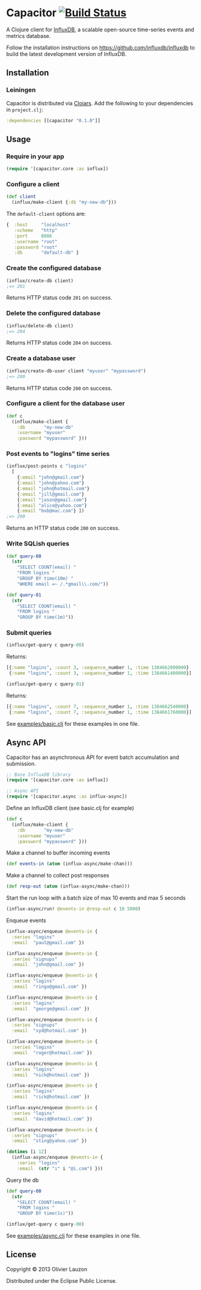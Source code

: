 Capacitor  [![Build Status](https://travis-ci.org/olauzon/capacitor.png?branch=master)](https://travis-ci.org/olauzon/capacitor)
=========

A Clojure client for [InfluxDB](http://influxdb.org), a scalable open-source
time-series events and metrics database.

Follow the installation instructions on https://github.com/influxdb/influxdb to
build the latest development version of InfluxDB.


Installation
------------

### Leiningen

Capacitor is distributed via [Clojars](https://clojars.org/capacitor). Add the
following to your dependencies in `project.clj`:

```clj
:dependencies [[capacitor "0.1.0"]]
```


Usage
-----

### Require in your app

```clj
(require '[capacitor.core :as influx])
```

### Configure a client

```clj
(def client
  (influx/make-client {:db "my-new-db"}))
```

The `default-client` options are:

```clj
{  :host     "localhost"
   :scheme   "http"
   :port     8086
   :username "root"
   :password "root"
   :db       "default-db" }
```

### Create the configured database

```clj
(influx/create-db client)
;=> 201
```

Returns HTTP status code `201` on success.

### Delete the configured database

```clj
(influx/delete-db client)
;=> 204
```

Returns HTTP status code `204` on success.

### Create a database user

```clj
(influx/create-db-user client "myuser" "mypassword")
;=> 200
```

Returns HTTP status code `200` on success.

### Configure a client for the database user

```clj
(def c
  (influx/make-client {
    :db       "my-new-db"
    :username "myuser"
    :password "mypassword" }))
```

### Post events to "logins" time series

```clj
(influx/post-points c "logins"
  [
    {:email "john@gmail.com"}
    {:email "john@yahoo.com"}
    {:email "john@hotmail.com"}
    {:email "jill@gmail.com"}
    {:email "jason@gmail.com"}
    {:email "alice@yahoo.com"}
    {:email "bob@mac.com"} ])
;=> 200
```
Returns an HTTP status code `200` on success.


### Write SQLish queries

```clj
(def query-00
  (str
    "SELECT COUNT(email) "
    "FROM logins "
    "GROUP BY time(10m) "
    "WHERE email =~ /.*gmail\\.com/"))

(def query-01
  (str
    "SELECT COUNT(email) "
    "FROM logins "
    "GROUP BY time(1m)"))
```

### Submit queries

```clj
(influx/get-query c query-00)
```

Returns:

```clj
[{:name "logins", :count 3, :sequence_number 1, :time 1384662000000}
 {:name "logins", :count 3, :sequence_number 1, :time 1384661400000}]
```

```clj
(influx/get-query c query-01)
```

Returns:

```clj
[{:name "logins", :count 7, :sequence_number 1, :time 1384662540000}
 {:name "logins", :count 7, :sequence_number 1, :time 1384661760000}]
```

See [examples/basic.clj](https://github.com/olauzon/capacitor/blob/master/examples/basic.clj) for these examples in one file.


Async API
---------

Capacitor has an asynchronous API for event batch accumulation and submission.

```clj
;; Base InfluxDB library
(require '[capacitor.core :as influx])

;; Async API
(require '[capacitor.async :as influx-async])
```

Define an InfluxDB client (see basic.clj for example)
```clj
(def c
  (influx/make-client {
    :db       "my-new-db"
    :username "myuser"
    :password "mypassword" }))
```

Make a channel to buffer incoming events
```clj
(def events-in (atom (influx-async/make-chan)))
```

Make a channel to collect post responses
```clj
(def resp-out (atom (influx-async/make-chan)))
```

Start the run loop with a batch size of max 10 events and max 5 seconds
```clj
(influx-async/run! @events-in @resp-out c 10 5000)
```

Enqueue events
```clj
(influx-async/enqueue @events-in {
  :series "logins"
  :email  "paul@gmail.com" })

(influx-async/enqueue @events-in {
  :series "signups"
  :email  "john@gmail.com" })

(influx-async/enqueue @events-in {
  :series "logins"
  :email  "ringo@gmail.com" })

(influx-async/enqueue @events-in {
  :series "logins"
  :email  "george@gmail.com" })

(influx-async/enqueue @events-in {
  :series "signups"
  :email  "syd@hotmail.com" })

(influx-async/enqueue @events-in {
  :series "logins"
  :email  "roger@hotmail.com" })

(influx-async/enqueue @events-in {
  :series "logins"
  :email  "nick@hotmail.com" })

(influx-async/enqueue @events-in {
  :series "logins"
  :email  "rick@hotmail.com" })

(influx-async/enqueue @events-in {
  :series "logins"
  :email  "david@hotmail.com" })

(influx-async/enqueue @events-in {
  :series "signups"
  :email  "sting@yahoo.com" })

(dotimes [i 12]
  (influx-async/enqueue @events-in {
    :series "logins"
    :email  (str "i" i "@i.com") }))
```

Query the db
```clj
(def query-00
  (str
    "SELECT COUNT(email) "
    "FROM logins "
    "GROUP BY time(1s)"))

(influx/get-query c query-00)
```


See [examples/async.clj](https://github.com/olauzon/capacitor/blob/master/examples/async.clj) for these examples in one file.

## License

Copyright © 2013 Olivier Lauzon

Distributed under the Eclipse Public License.
